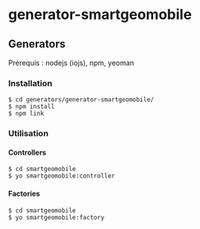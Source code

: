 generator-smartgeomobile
========================

## Generators

Prérequis : nodejs (iojs), npm, yeoman

### Installation

```
$ cd generators/generator-smartgeomobile/
$ npm install
$ npm link
```

### Utilisation

#### Controllers

```
$ cd smartgeomobile
$ yo smartgeomobile:controller
```

#### Factories

```
$ cd smartgeomobile
$ yo smartgeomobile:factory
```
